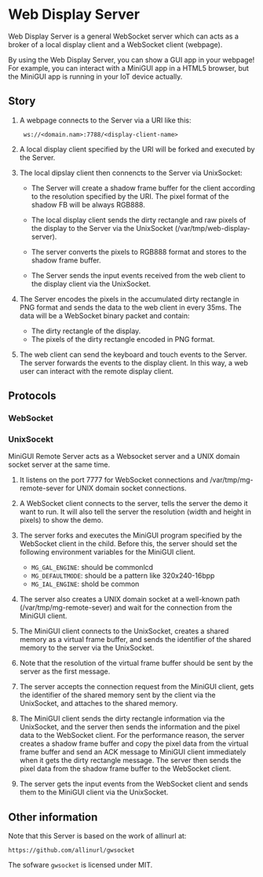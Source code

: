 # Web Display Server

Web Display Server is a general WebSocket server which can acts as a broker of 
a local display client and a WebSocket client (webpage).

By using the Web Display Server, you can show a GUI app in your webpage!
For example, you can interact with a MiniGUI app in a HTML5 browser, 
but the MiniGUI app is running in your IoT device actually.

## Story

1. A webpage connects to the Server via a URI like this:

        ws://<domain.nam>:7788/<display-client-name>

2. A local display client specified by the URI will be forked and executed
   by the Server.

3. The local dipslay client then connencts to the Server via UnixSocket:

    * The Server will create a shadow frame buffer for the client according to
      the resolution specified by the URI. The pixel format of the shadow FB 
      will be always RGB888.

    * The local display client sends the dirty rectangle and raw pixels of the
      display to the Server via the UnixSocket (/var/tmp/web-display-server).

    * The server converts the pixels to RGB888 format and stores to the shadow 
      frame buffer. 

    * The Server sends the input events received from the web client to the
      display client via the UnixSocket.

4. The Server encodes the pixels in the accumulated dirty rectangle
   in PNG format and sends the data to the web client in every 35ms.
   The data will be a WebSocket binary packet and contain:

    * The dirty rectangle of the display.
    * The pixels of the dirty rectangle encoded in PNG format.

5. The web client can send the keyboard and touch events to the Server. 
   The server forwards the events to the display client. In this way, 
   a web user can interact with the remote display client.

## Protocols

### WebSocket

### UnixSocekt

MiniGUI Remote Server acts as a Websocket server and a UNIX domain socket server at
the same time.

1. It listens on the port 7777 for WebSocket connections and /var/tmp/mg-remote-sever
   for UNIX domain socket connections.

1. A WebSocket client connects to the server, tells the server the demo it want to run.
   It will also tell the server the resolution (width and height in pixels) to show the demo.

2. The server forks and executes the MiniGUI program specified by the WebSocket client
   in the child. Before this, the server should set the following environment variables
   for the MiniGUI client.

    * `MG_GAL_ENGINE`: should be commonlcd
    * `MG_DEFAULTMODE`: should be a pattern like 320x240-16bpp
    * `MG_IAL_ENGINE`: shold be common

3. The server also creates a UNIX domain socket at a well-known path (/var/tmp/mg-remote-sever)
   and wait for the connection from the MiniGUI client.

4. The MiniGUI client connects to the UnixSocket, creates a shared memory as a
   virtual frame buffer, and sends the identifier of the shared memory to the server
   via the UnixSocket.

5. Note that the resolution of the virtual frame buffer should be sent by the server as
   the first message. 

6. The server accepts the connection request from the MiniGUI client, gets the
   identifier of the shared memory sent by the client via the UnixSocket,
   and attaches to the shared memory.

7. The MiniGUI client sends the dirty rectangle information via the
   UnixSocket, and the server then sends the information and the pixel data
   to the WebSocket client. For the performance reason, the server creates
   a shadow frame buffer and copy the pixel data from the virtual frame buffer
   and send an ACK message to MiniGUI client immediately when it gets the dirty
   rectangle message. The server then sends the pixel data from the shadow 
   frame buffer to the WebSocket client.

8. The server gets the input events from the WebSocket client and sends them
   to the MiniGUI client via the UnixSocket.

## Other information

Note that this Server is based on the work of allinurl at:

    https://github.com/allinurl/gwsocket

The sofware `gwsocket` is licensed under MIT.


